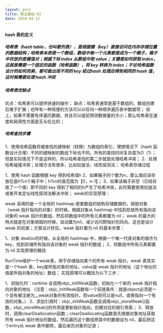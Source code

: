 ```yaml
---
layout: post
title: 算法基础-02
date: 2018-04-12
---
```


#### hash 表的定义

##### 哈希表（hash table，也叫散列表），是根据键（key）直接访问在内存存储位置的数据结构；哈希表本质是一个数组，数组中每一个元素都是成为一个箱子，箱子中存放的是键值对；根据下标 index 从数组中取 value；关键是如何获取 index，这就是需要一个固定的函数（哈希函数），将 key 转换为 index；不论哈希函数设计的如何完美，都可能出现不同的 key 经过hash 处理后得到相同的 hash 值，这时候需要处理 hash 冲突

##### 哈希表优缺点

优点：哈希表可以提供快速的操作； 缺点：哈希表通常是基于数组的，数组创建后难于扩展；也咩有一种简便的方法可以以任何一种顺序遍历表中数据项； 综上，如果不需要有序遍历数据，并且可以提前预测数据量的大小；那么哈希表在速度和易用性方面是无与伦比的；

##### 哈希查找步骤

1、使用哈希函数将被查找的键映射（转换）为数组的索引，理想情况下（hash 函数设计合理）不同的键映射的数组下标也不同，所有的查找时间复杂度为O（1）；但是实际情况下不是这样的，所以哈希查找的第二步就是处理哈希冲突；
2、处理哈希碰撞冲突；处理方法有很多，比如拉链法、线性探测法；
哈希表存储过程

1、使用 hash 函数根据 key 得到哈希值h
2、如果箱子的个数为n，那么值应该存放在底h%n个箱子中；h%n的值范围为【0，n-1】；
3、如果该箱子非空（已经存放了一个值）即不同的 key 得到了相同的h产生了哈希冲突，此时需要使用拉链法或者开发定址线性探测法解决冲突；
weak的实现原理：

weak 采用的是一个全局的 hashmap 嵌套数组的结构存储数据的，销毁对象（weak 指针指向的对象）的时候，根据对象从 hashmap 中找到存放所有指向该对象的 weak 指针的数组，然后将数组中的所有元素都置为 nil； weak 的最大的特点就是在对象销毁的时候，自动置为nil，减少访问野指针的风向，这也是设计 weak 的初衷；方案设计好后，weak 指针置为 nil 的基本步骤：

1、对象 dealloc的时候，从全局的 hashmap 中，根据一个唯一代表对象的值作为 key，找到存储所有指向该对象的 weak 指针的数组；
2、将数组中所有元素都置为 nil
实现原理的概括

RunTime维护一个weak表，用于存储指向某个的所有 weak 指针。weak 表其实是一个hash 表，key是所指对象的地址，value是 weak 指针的地址（这个地址的值是所指对象的地址）数组； 实现原理可以概括为以下三步：

1、初始化时：runtime 会调用objc_initWeak函数，初始化一个新的 weak 指针指向对象的地址
（注意：objc_initWeak函数有一个前提条件：就是object必须是一个没有被注册为__weak对象的有效指针。而value则可以是null，或者指向一个有效的对象。）
2、添加引用时：objc_initWeak函数会调用objc_storeWeak()函数，objc_storeWeak()的作用是更新指针指向，创建对应的弱引用表；
3、释放时，调用clearDeallocation函数；clearDeallocating函数首先根据对象地址获取所有 weak 指针地址的数组，然后遍历这个数组把其中的数据设为 nil，最后把这个entry从 weak 表中删除，最后亲历对象的记录；
